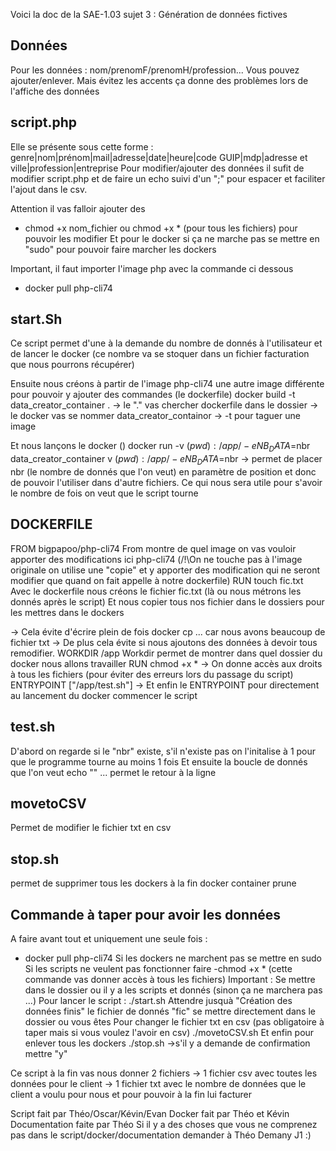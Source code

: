 Voici la doc de la SAE-1.03 sujet 3 : Génération de données fictives

## Données
Pour les données : nom/prenomF/prenomH/profession...
Vous pouvez ajouter/enlever. Mais évitez les accents ça donne des problèmes lors de l'affiche des données
## script.php
Elle se présente sous cette forme :
genre|nom|prénom|mail|adresse|date|heure|code GUIP|mdp|adresse et ville|profession|entreprise
Pour modifier/ajouter des données il sufit de modifier script.php et de faire un echo suivi d'un ";" pour espacer et faciliter l'ajout dans le csv.

Attention il vas falloir ajouter des 
- chmod +x nom_fichier ou chmod +x * (pour tous les fichiers)
pour pouvoir les modifier
Et pour le docker si ça ne marche pas se mettre en "sudo" pour pouvoir faire marcher les dockers

Important, il faut importer l'image php avec la commande ci dessous
-   docker pull php-cli74
## start.Sh
Ce script permet d'une à la demande du nombre de donnés à l'utilisateur et de lancer le docker
(ce nombre va se stoquer dans un fichier facturation que nous pourrons récupérer)

Ensuite nous créons à partir de l'image php-cli74 une autre image différente pour pouvoir y ajouter des commandes (le dockerfile)
docker build -t data_creator_container .
-> le "." vas chercher dockerfile dans le dossier
-> le docker vas se nommer data_creator_containor
-> -t pour taguer une image

Et nous lançons le docker ()
docker run -v $(pwd):/app/ -e NB_DATA=$nbr data_creator_container
v $(pwd):/app/ -e NB_DATA=$nbr -> permet de placer nbr (le nombre de donnés que l'on veut) en paramètre de position et donc de pouvoir l'utiliser dans d'autre fichiers. Ce qui nous sera utile pour s'avoir le nombre de fois on veut que le script tourne

## DOCKERFILE
FROM bigpapoo/php-cli74
From montre de quel image on vas vouloir apporter des modifications ici php-cli74
(/!\On ne touche pas à l'image originale on utilise une "copie" et y apporter des modification qui ne seront modifier que quand on fait appelle à notre dockerfile)
RUN touch fic.txt
Avec le dockerfile nous créons le fichier fic.txt (là ou nous métrons les donnés après le script)
Et nous copier tous nos fichier dans le dossiers pour les mettres dans le dockers

-> Cela évite d'écrire plein de fois docker cp ... car nous avons beaucoup de fichier txt 
-> De plus cela évite si nous ajoutons des données à devoir tous remodifier.
WORKDIR /app
Workdir permet de montrer dans quel dossier du docker nous allons travailler
RUN chmod +x *
-> On donne accès aux droits à tous les fichiers (pour éviter des erreurs lors du passage du script)
ENTRYPOINT ["/app/test.sh"]
-> Et enfin le ENTRYPOINT pour directement au lancement du docker commencer le script

## test.sh
D'abord on regarde si le "nbr" existe, s'il n'existe pas on l'initalise à 1 pour que le programme tourne au moins 1 fois
Et ensuite la boucle de donnés que l'on veut
echo "" ... permet le retour à la ligne

## movetoCSV 
Permet de modifier le fichier txt en csv

## stop.sh
permet de supprimer tous les dockers à la fin
docker container prune

## Commande à taper pour avoir les données 

A faire avant tout et uniquement une seule fois :
-   docker pull php-cli74
Si les dockers ne marchent pas se mettre en sudo
Si les scripts ne veulent pas fonctionner faire
-chmod +x * (cette commande vas donner accès à tous les fichiers)
Important : Se mettre dans le dossier ou il y a les scripts et donnés (sinon ça ne marchera pas ...)
Pour lancer le script :
./start.sh
Attendre jusquà "Création des données finis"
le fichier de donnés "fic" se mettre directement dans le dossier ou vous êtes
Pour changer le fichier txt en csv (pas obligatoire à taper mais si vous voulez l'avoir en csv)
./movetoCSV.sh
Et enfin pour enlever tous les dockers
./stop.sh
->s'il y a demande de confirmation mettre "y"

Ce script à la fin vas nous donner 2 fichiers
-> 1 fichier csv avec toutes les données pour le client
-> 1 fichier txt avec le nombre de données que le client a voulu pour nous et pour pouvoir à la fin lui facturer


Script fait par Théo/Oscar/Kévin/Evan
Docker fait par Théo et Kévin
Documentation faite par Théo
Si il y a des choses que vous ne comprenez pas dans le script/docker/documentation demander à Théo Demany J1 :)
